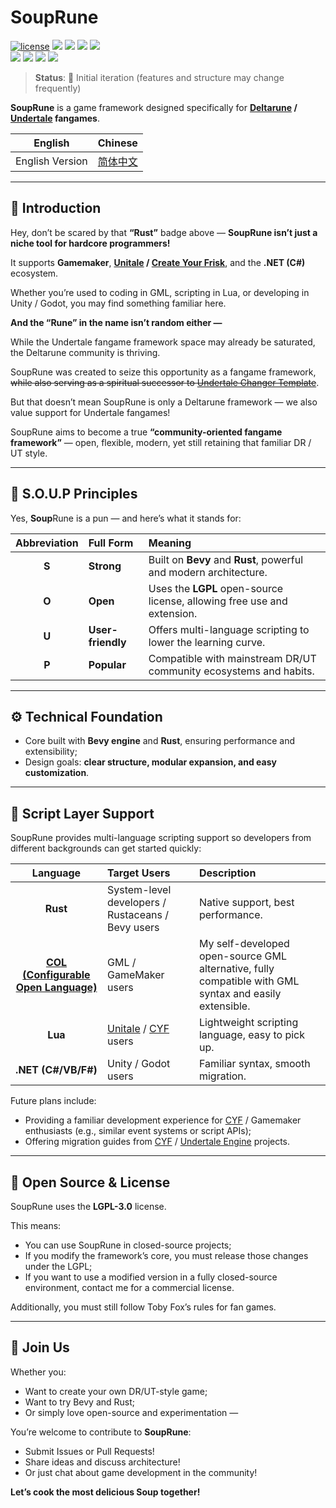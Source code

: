 # SoupRune

[![license](https://img.shields.io/github/license/Bli-AIk/souprune)](LICENSE) <img src="https://img.shields.io/github/repo-size/Bli-AIk/souprune.svg"/> <img src="https://img.shields.io/github/last-commit/Bli-AIk/souprune.svg"/>
<img src="https://img.shields.io/badge/Deltarune / Undertale-black?style=for-the-badge&logo=undertale&logoColor=ff0000" /> <img src="https://img.shields.io/badge/Bevy-232326?style=for-the-badge&logo=bevy&logoColor=white" /> <br>
<img src="https://img.shields.io/badge/Rust-000000?style=for-the-badge&logo=rust&logoColor=white" /> <img src="https://img.shields.io/badge/Gamemaker language-black?style=for-the-badge&logo=gamemaker&logoColor=white" /> <img src="https://img.shields.io/badge/Lua-2C2D72?style=for-the-badge&logo=lua&logoColor=white" /> <img src="https://img.shields.io/badge/.NET-512BD4?style=for-the-badge&logo=dotnet&logoColor=white" />

> **Status**: 🚧 Initial iteration (features and structure may change frequently)

**SoupRune** is a game framework designed specifically for **[Deltarune](https://deltarune.com/) / [Undertale](https://undertale.com/) fangames**.

| English         | Chinese                     |
|-----------------|-----------------------------|
| English Version | [简体中文](./readme_zh-hant.md) |

---

## 🥣 Introduction

Hey, don’t be scared by that **“Rust”** badge above — **SoupRune isn’t just a niche tool for hardcore programmers!**

It supports **Gamemaker**, **[Unitale](https://github.com/lvk/Unitale) / [Create Your Frisk](https://github.com/RhenaudTheLukark/CreateYourFrisk)**, and the **.NET (C#)** ecosystem.

Whether you’re used to coding in GML, scripting in Lua, or developing in Unity / Godot, you may find something familiar here.

**And the “Rune” in the name isn’t random either —**

While the Undertale fangame framework space may already be saturated, the Deltarune community is thriving.

SoupRune was created to seize this opportunity as a fangame framework, ~~while also serving as a spiritual successor to [Undertale Changer Template](https://github.com/Bli-AIk/Undertale-Changer-Template)~~.

But that doesn’t mean SoupRune is only a Deltarune framework — we also value support for Undertale fangames!

SoupRune aims to become a true **“community-oriented fangame framework”** — open, flexible, modern, yet still retaining that familiar DR / UT style.

---

## 🧭 S.O.U.P Principles

Yes, **Soup**Rune is a pun — and here’s what it stands for:

| Abbreviation | Full Form         | Meaning                                                                 |
|:------------:|:------------------|:------------------------------------------------------------------------|
|    **S**     | **Strong**        | Built on **Bevy** and **Rust**, powerful and modern architecture.       |
|    **O**     | **Open**          | Uses the **LGPL** open-source license, allowing free use and extension. |
|    **U**     | **User-friendly** | Offers multi-language scripting to lower the learning curve.            |
|    **P**     | **Popular**       | Compatible with mainstream DR/UT community ecosystems and habits.       |

---

## ⚙️ Technical Foundation

* Core built with **Bevy engine** and **Rust**, ensuring performance and extensibility;
* Design goals: **clear structure, modular expansion, and easy customization**.

---

## 🧩 Script Layer Support

SoupRune provides multi-language scripting support so developers from different backgrounds can get started quickly:

|                                Language                                 | Target Users                                                                                                 | Description                                                                                            |
|:-----------------------------------------------------------------------:|:-------------------------------------------------------------------------------------------------------------|:-------------------------------------------------------------------------------------------------------|
|                                **Rust**                                 | System-level developers / Rustaceans / Bevy users                                                            | Native support, best performance.                                                                      |
| **[COL (Configurable Open Language)](https://github.com/Bli-AIk/col/)** | GML / GameMaker users                                                                                        | My self-developed open-source GML alternative, fully compatible with GML syntax and easily extensible. |
|                                 **Lua**                                 | [Unitale](https://github.com/lvk/Unitale) / [CYF](https://github.com/RhenaudTheLukark/CreateYourFrisk) users | Lightweight scripting language, easy to pick up.                                                       |
|                           **.NET (C#/VB/F#)**                           | Unity / Godot users                                                                                          | Familiar syntax, smooth migration.                                                                     |

Future plans include:

* Providing a familiar development experience for [CYF](https://github.com/RhenaudTheLukark/CreateYourFrisk) / Gamemaker enthusiasts (e.g., similar event systems or script APIs);
* Offering migration guides from  [CYF](https://github.com/RhenaudTheLukark/CreateYourFrisk) / [Undertale Engine](https://github.com/TML233/UndertaleEngine) projects.

---

## 💬 Open Source & License

SoupRune uses the **LGPL-3.0** license.

This means:

* You can use SoupRune in closed-source projects;
* If you modify the framework’s core, you must release those changes under the LGPL;
* If you want to use a modified version in a fully closed-source environment, contact me for a commercial license.

Additionally, you must still follow Toby Fox’s rules for fan games.

---

## 🤝 Join Us

Whether you:

* Want to create your own DR/UT-style game;
* Want to try Bevy and Rust;
* Or simply love open-source and experimentation —

You’re welcome to contribute to **SoupRune**:

* Submit Issues or Pull Requests!
* Share ideas and discuss architecture!
* Or just chat about game development in the community!

**Let’s cook the most delicious Soup together!**